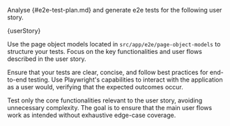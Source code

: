 Analyse {#e2e-test-plan.md} and generate e2e tests for the following user story.

<user-story>
{userStory}
</user-story>

Use the page object models located in `src/app/e2e/page-object-models` to structure your tests. Focus on the key functionalities and user flows described in the user story. 

Ensure that your tests are clear, concise, and follow best practices for end-to-end testing. Use Playwright's capabilities to interact with the application as a user would, verifying that the expected outcomes occur.

Test only the core functionalities relevant to the user story, avoiding unnecessary complexity. The goal is to ensure that the main user flows work as intended without exhaustive edge-case coverage.